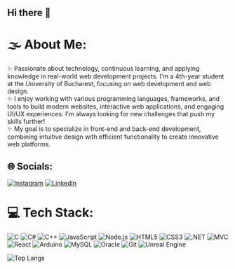 ## Hi there 👋
# 🌫 About Me: 

✨ Passionate about technology, continuous learning, and applying knowledge in real-world web development projects. I'm a 4th-year student at the University of Bucharest, focusing on web development and web design. <br> 
✨ I enjoy working with various programming languages, frameworks, and tools to build modern websites, interactive web applications, and engaging UI/UX experiences. I'm always looking for new challenges that push my skills further!  
✨ My goal is to specialize in front-end and back-end development, combining intuitive design with efficient functionality to create innovative web platforms.

## 🌐 Socials: 
[![Instagram](https://img.shields.io/badge/Instagram-%23E4405F.svg?logo=Instagram&logoColor=white)](https://instagram.com/nicoleta.iova.25)
[![LinkedIn](https://img.shields.io/badge/LinkedIn-%230077B5.svg?logo=linkedin&logoColor=white)](https://www.linkedin.com/in/nicoleta-carmen-iova/)  

# 💻 Tech Stack:  
![C](https://img.shields.io/badge/c-%2300599C.svg?style=for-the-badge&logo=c&logoColor=white) ![C#](https://img.shields.io/badge/c%23-%23239120.svg?style=for-the-badge&logo=c-sharp&logoColor=white) ![C++](https://img.shields.io/badge/c++-%2300599C.svg?style=for-the-badge&logo=c%2B%2B&logoColor=white)  ![JavaScript](https://img.shields.io/badge/javascript-%23323330.svg?style=for-the-badge&logo=javascript&logoColor=%23F7DF1E) ![Node.js](https://img.shields.io/badge/node.js-%2343853D.svg?style=for-the-badge&logo=node.js&logoColor=white)
 ![HTML5](https://img.shields.io/badge/html5-%23E34F26.svg?style=for-the-badge&logo=html5&logoColor=white)  ![CSS3](https://img.shields.io/badge/css3-%231572B6.svg?style=for-the-badge&logo=css3&logoColor=white)   ![.NET](https://img.shields.io/badge/.NET-%23512BD4.svg?style=for-the-badge&logo=dotnet&logoColor=white)  ![MVC](https://img.shields.io/badge/MVC-%23007ACC.svg?style=for-the-badge&logo=asp.net&logoColor=white) ![React](https://img.shields.io/badge/react-%2361DAFB.svg?style=for-the-badge&logo=react&logoColor=white)
 ![Arduino](https://img.shields.io/badge/Arduino-%2300979D.svg?style=for-the-badge&logo=arduino&logoColor=white)    ![MySQL](https://img.shields.io/badge/mysql-%2300f.svg?style=for-the-badge&logo=mysql&logoColor=white)  ![Oracle](https://img.shields.io/badge/Oracle-F80000?style=for-the-badge&logo=oracle&logoColor=white)  ![Git](https://img.shields.io/badge/Git-%23F05032.svg?style=for-the-badge&logo=git&logoColor=white) ![Unreal Engine](https://img.shields.io/badge/unreal%20engine-%23313131.svg?style=for-the-badge&logo=unrealengine&logoColor=white)

![Top Langs](https://github-readme-stats.vercel.app/api/top-langs/?username=nicoletaiova25&layout=compact&theme=dark)

<!--
**nicoletaiova25/nicoletaiova25** is a ✨ _special_ ✨ repository because its `README.md` (this file) appears on your GitHub profile.

Here are some ideas to get you started:

- 🔭 I’m currently working on ...
- 🌱 I’m currently learning ...
- 👯 I’m looking to collaborate on ...
- 🤔 I’m looking for help with ...
- 💬 Ask me about ...
- 📫 How to reach me: ...
- 😄 Pronouns: ...
- ⚡ Fun fact: ...
-->
